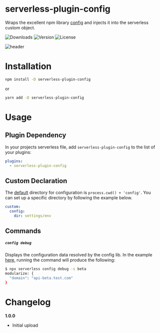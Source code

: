 
# serverless-plugin-config
Wraps the excellent npm library [config](https://www.npmjs.com/package/config) and injects it into the serverless custom object. 

![Downloads][link-download] ![Version][link-version] ![License][link-license]

![header](https://raw.githubusercontent.com/icarus-sullivan/serverless-plugin-config/master/header.png)

# Installation

```sh
npm install -D serverless-plugin-config
```
or
```sh
yarn add -D serverless-plugin-config
```

# Usage

## Plugin Dependency

In your projects serverless file, add `serverless-plugin-config` to the list of your plugins:

```yaml
plugins:
  - serverless-plugin-config
```

## Custom Declaration
The [default]((https://github.com/lorenwest/node-config/wiki/Environment-Variables#node_config_dir)) directory for configuration is `process.cwd() + 'config'`. You can set up a specific directory by following the example below.
```yaml
custom:
  config:
    dir: settings/env
```

## Commands
##### `config debug`

Displays the configuration data resolved by the config lib. In the example [here][example], running the command will produce the following:
```sh
$ npx serverless config debug -s beta
modularize: {
  "domain": "api-beta.test.com"
}
```
# Changelog

**1.0.0**
- Initial upload 

[link-download]: https://img.shields.io/npm/dt/serverless-plugin-config
[link-version]: https://img.shields.io/npm/v/serverless-plugin-config.svg
[link-license]: https://img.shields.io/npm/l/serverless-plugin-config.svg

[glob]: https://www.npmjs.com/package/glob
[example]: https://github.com/icarus-sullivan/serverless-plugin-config/tree/master/example
